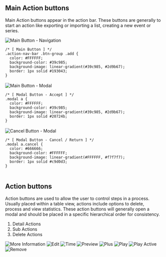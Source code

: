 ## Main Action buttons
Main Action buttons appear in the action bar. These buttons are generally to start
an action like exporting or importing a list, creating a new event or series.

<div class="row-flex">
  <img src="../../../../img/buttons-1.png" alt="Main Button - Navigation" />
<pre style="margin-bottom: 0px;"><code clas="css hljs" class="hljs css"><span class="hljs-comment">/* [ Main Button ] */</span>
<span class="hljs-class">.action-nav-bar .btn-group .add</span> {<span class="hljs-rules">
  <span class="hljs-rule"><span class="hljs-attribute">color</span><span class="hljs-rule">:</span><span class="hljs-value"><span class="hljs-hexcolor"> #FFFFFF</span></span></span>;
  <span class="hljs-rule"><span class="hljs-attribute">background-color</span><span class="hljs-rule">:</span><span class="hljs-value"><span class="hljs-hexcolor"> #39c985</span></span></span>;
  <span class="hljs-rule"><span class="hljs-attribute">background-image</span><span class="hljs-rule">:</span><span class="hljs-value"> linear-gradient(<span class="hljs-hexcolor">#39c985</span>, <span class="hljs-hexcolor">#2d9b67</span>)</span></span></span>;
  <span class="hljs-rule"><span class="hljs-attribute">border</span><span class="hljs-rule">:</span><span class="hljs-value"> 1px solid <span class="hljs-hexcolor">#193043</span></span></span></span>;
</span>}</code></pre>
</div>
<br/>
<div class="row-flex">
  <img src="../../../../img/buttons-2.png" alt="Main Button - Modal" />
<pre style="margin-bottom: 0px;"><code clas="css hljs" class="hljs css"><span class="hljs-comment">/* [ Modal Button - Accept ] */</span>
<span class="hljs-class">.modal</span><span class="hljs-tag"> a</span> {<span class="hljs-rules">
  <span class="hljs-rule"><span class="hljs-attribute">color</span><span class="hljs-rule">:</span><span class="hljs-value"><span class="hljs-hexcolor"> #FFFFFF</span></span></span>;
  <span class="hljs-rule"><span class="hljs-attribute">background-color</span><span class="hljs-rule">:</span><span class="hljs-value"><span class="hljs-hexcolor"> #39c985</span></span></span>;
  <span class="hljs-rule"><span class="hljs-attribute">background-image</span><span class="hljs-rule">:</span><span class="hljs-value"> linear-gradient(<span class="hljs-hexcolor">#39c985</span>, <span class="hljs-hexcolor">#2d9b67</span>)</span></span></span>;
  <span class="hljs-rule"><span class="hljs-attribute">border</span><span class="hljs-rule">:</span><span class="hljs-value"> 1px solid <span class="hljs-hexcolor">#20724b</span></span></span></span>;
</span>}</code></pre>
</div>
<br/>
<div class="row-flex">
  <img src="../../../../img/buttons-3.png" alt="Cancel Button - Modal" />
<pre style="margin-bottom: 0px;"><code clas="css hljs" class="hljs css"><span class="hljs-comment">/* [ Modal Button - Cancel / Return ] */</span>
<span class="hljs-class">.modal</span><span class="hljs-tag"> a<span class="hljs-class">.cancel</span></span> {<span class="hljs-rules">
  <span class="hljs-rule"><span class="hljs-attribute">color</span><span class="hljs-rule">:</span><span class="hljs-value"><span class="hljs-hexcolor"> #666666</span></span></span>;
  <span class="hljs-rule"><span class="hljs-attribute">background-color</span><span class="hljs-rule">:</span><span class="hljs-value"><span class="hljs-hexcolor"> #FFFFFF</span></span></span>;
  <span class="hljs-rule"><span class="hljs-attribute">background-image</span><span class="hljs-rule">:</span><span class="hljs-value"> linear-gradient(<span class="hljs-hexcolor">#FFFFFF</span>, <span class="hljs-hexcolor">#f7f7f7</span>)</span></span></span>;
  <span class="hljs-rule"><span class="hljs-attribute">border</span><span class="hljs-rule">:</span><span class="hljs-value"> 1px solid <span class="hljs-hexcolor">#c9d0d3</span></span></span></span>;
</span>}</code></pre>
</div>
<br/>

## Action buttons
Action buttons are used to allow the user to control steps in
a process. Usually placed within a table view, actions include
options to delete, process and view statistics. These action
buttons will generally open a modal and should be placed in a specific hierarchical order for consistency.

1. Detail Actions
2. Sub Actions
3. Delete Actions

<div class="icons">
  <img src="../../../../img/more-icon_2x.png" alt="More Information"/>
  <img src="../../../../img/edit-icon_2x.png" alt="Edit"/>
  <img src="../../../../img/time-icon_2x.png" alt="Time"/>
  <img src="../../../../img/preview-icon_2x.png" alt="Preview"/>  
  <img src="../../../../img/plus-icon_2x.png" alt="Plus"/>
  <img src="../../../../img/play-icon_2x.png" alt="Play"/>
  <img src="../../../../img/play-icon-on_2x.png" alt="Play Active"/>
  <i class="fa fa-comment fa-2x"></i>
  <i class="fa fa-comment-o fa-2x"></i>  
  <img src="../../../../img/remove-icon_2x.png" alt="Remove"/>
</div>
<br/>

<!--
## Radio Buttons
Radio buttons are toggles which allow the user to select only
one defined option to either on or off, yes or no. These buttons
are generally placed to allow user to trigger a pending action.
An example of radio button use would be to activate a server
maintenance routine.
-->
